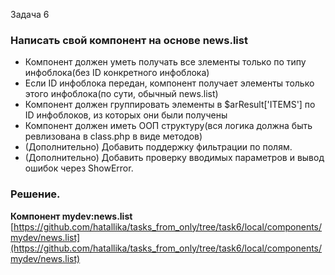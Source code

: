 Задача 6
### Написать свой компонент на основе news.list
* Компонент должен уметь получать все злементы только по типу инфоблока(без ID конкретного инфоблока) 
* Если ID инфоблока передан, компонент получает элементы только этого инфоблока(по сути, обычный news.list)  
* Компонент должен группировать элементы в $arResult['ITEMS'] по ID инфоблоков, из которых они были получены 
* Компонент должен иметь ООП структуру(вся логика должна быть ревлизована в class.php в виде методов) 
* (Дополнительно) Добавить поддержку фильтрации по полям. 
* (Дополнительно) Добавить проверку вводимых параметров и вывод ошибок через ShowError. 

### Решение.
**Компонент mydev:news.list**  
[https://github.com/hatallika/tasks_from_only/tree/task6/local/components/mydev/news.list](https://github.com/hatallika/tasks_from_only/tree/task6/local/components/mydev/news.list)
